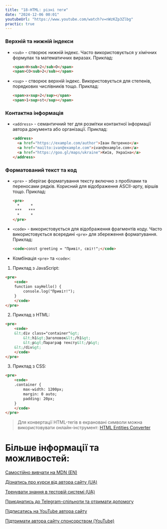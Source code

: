 ```yaml
---
title: "18-HTML: різні теги"
date: "2024-12-06 00:01"
youtubeUrl: "https://www.youtube.com/watch?v=nWzKZp3Zlbg"
practic: true
---
```


### Верхній та нижній індекси

- `<sub>` - створює нижній індекс. Часто використовується у хімічних формулах та математичних виразах.
  Приклад:

  ```html
  <span>H<sub>2</sub>O</span>
  <span>CO<sub>2</sub></span>
  ```

- `<sup>` - створює верхній індекс. Використовується для степенів, порядкових числівників тощо.
  Приклад:
  ```html
  <span>x<sup>2</sup></span>
  <span>1<sup>st</sup></span>
  ```

### Контактна інформація

- `<address>` - семантичний тег для розмітки контактної інформації автора документа або організації.
  Приклад:
  ```html
  <address>
    <a href="https://example.com/author">Іван Петренко</a>
    <a href="mailto:ivan@example.com">ivan@example.com</a>
    <a href="https://goo.gl/maps/ukraine">Київ, Україна</a>
  </address>
  ```

### Форматований текст та код

- `<pre>` - зберігає форматування тексту включно з пробілами та переносами рядків. Корисний для відображення ASCII-арту, віршів тощо.
  Приклад:

  ```html
  <pre>
    *     *
   ***   ***
    *     *
  </pre>
  ```

- `<code>` - використовується для відображення фрагментів коду. Часто використовується всередині `<pre>` для збереження форматування.
  Приклад: 
  ```html
  <code>const greeting = "Привіт, світ!";</code>
  ```

- Комбінація `<pre>` та `<code>`:

1. Приклад з JavaScript:

```html
<pre>
    <code>
    function sayHello() {
        console.log("Привіт!");
    }
    </code>
</pre>
```

2. Приклад з HTML:

```html
<pre>
    <code>
    &lt;div class="container"&gt;
        &lt;h1&gt;Заголовок&lt;/h1&gt;
        &lt;p&gt;Параграф тексту&lt;/p&gt;
    &lt;/div&gt;
    </code>
</pre>
```

3. Приклад з CSS:

```html
<pre>
    <code>
    .container {
        max-width: 1200px;
        margin: 0 auto;
        padding: 20px;
    }
    </code>
</pre>
```

> Для конвертації HTML-тегів в екрановані символи можна використовувати онлайн-інструмент: [HTML Entities Converter](https://www.web2generators.com/html-based-tools/online-html-entities-encoder-and-decoder)

# Більше інформації та можливостей:

[Самостійно вивчати на MDN (EN)](https://developer.mozilla.org/en-US/curriculum/)

[Дізнатись про курси від автора сайту (UA)](https://learningtogetherua.github.io/courses/)

[Тренувати знання в тестовій системі (UA)](https://testeducatorua.github.io/itest/)

[Приєднатись до Telegram-спільноти та отримати допомогу](https://t.me/profrontendua)

[Підписатись на YouTube автора сайту](https://www.youtube.com/@itmentor)

[Підтримати автора сайту спонсорством (YouTube)](https://www.youtube.com/channel/UCo8KNXmB8Yb_07FzwCL6HgQ/join)
